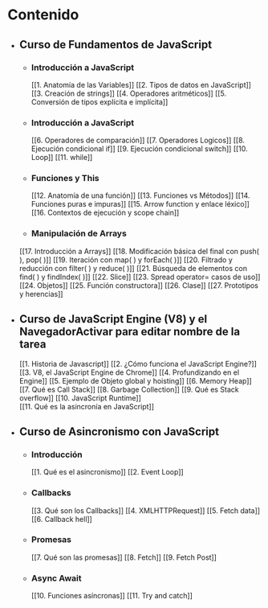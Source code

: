 # Contenido

- ## Curso de Fundamentos de JavaScript
	 - ### Introducción a JavaScript
		 [[1. Anatomía de las Variables]] 
		 [[2. Tipos de datos en JavaScript]]
		 [[3. Creación de strings]]
		[[4. Operadores aritméticos]]
			[[5. Conversión de tipos explícita e implícita]]
	- ### Introducción a JavaScript
		[[6. Operadores de comparación]]
		[[7. Operadores Logicos]]
		[[8. Ejecución condicional if]]
		[[9. Ejecución condicional switch]]
		[[10. Loop]]
		[[11.  while]]
	- ### Funciones y This
		[[12. Anatomía de una función]]
		[[13. Funciones vs Métodos]]
		[[14. Funciones puras e impuras]]
		[[15. Arrow function y enlace léxico]]	
		[[16. Contextos de ejecución y scope chain]]
	- ### Manipulación de Arrays
	 [[17. Introducción a Arrays]]
		[[18. Modificación básica del final con push( ), pop( )]]
		[[19. Iteración con map( ) y forEach( )]]
		[[20. Filtrado y reducción con filter( ) y reduce( )]]
		[[21. Búsqueda de elementos con find( ) y findIndex( )]]
		[[22.  Slice]]
		[[23. Spread operator= casos de uso]]
		[[24. Objetos]]
		[[25. Función constructora]]
		[[26. Clase]]
		[[27. Prototipos y herencias]]
		
- ## Curso de JavaScript Engine (V8) y el NavegadorActivar para editar nombre de la tarea
	[[1. Historia de Javascript]]
		[[2. ¿Cómo funciona el JavaScript Engine?]]
		[[3. V8, el JavaScript Engine de Chrome]]
		[[4. Profundizando en el Engine]]
		[[5. Ejemplo de Objeto global y hoisting]]
		[[6. Memory Heap]]
		[[7. Qué es Call Stack]]
		[[8. Garbage Collection]]
		[[9. Qué es Stack overflow]]
		[[10. JavaScript Runtime]]	
		[[11. Qué es la asincronía en JavaScript]]

- ## Curso de Asincronismo con JavaScript
	- ### Introducción
		[[1. Qué es el asincronismo]]
		[[2. Event Loop]]
	- ### Callbacks
		[[3. Qué son los Callbacks]]
		[[4. XMLHTTPRequest]]
		[[5. Fetch data]]
		[[6. Callback hell]]
	- ### Promesas
		[[7. Qué son las promesas]]
		[[8. Fetch]]
		[[9. Fetch Post]]
	- ### Async Await
		[[10. Funciones asíncronas]]
		[[11. Try and catch]]